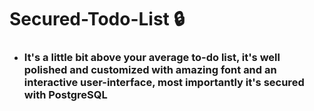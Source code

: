 # Secured-Todo-List 🔒
- ### It's a little bit above your average to-do list, it's well polished and customized with amazing font and an interactive user-interface, most importantly it's secured with PostgreSQL
